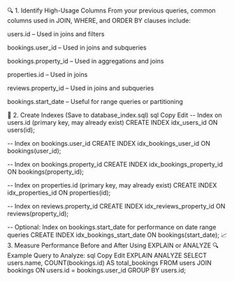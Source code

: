 🔍 1. Identify High-Usage Columns
From your previous queries, common columns used in JOIN, WHERE, and ORDER BY clauses include:

users.id – Used in joins and filters

bookings.user_id – Used in joins and subqueries

bookings.property_id – Used in aggregations and joins

properties.id – Used in joins

reviews.property_id – Used in joins and subqueries

bookings.start_date – Useful for range queries or partitioning

🧱 2. Create Indexes (Save to database_index.sql)
sql
Copy
Edit
-- Index on users.id (primary key, may already exist)
CREATE INDEX idx_users_id ON users(id);

-- Index on bookings.user_id
CREATE INDEX idx_bookings_user_id ON bookings(user_id);

-- Index on bookings.property_id
CREATE INDEX idx_bookings_property_id ON bookings(property_id);

-- Index on properties.id (primary key, may already exist)
CREATE INDEX idx_properties_id ON properties(id);

-- Index on reviews.property_id
CREATE INDEX idx_reviews_property_id ON reviews(property_id);

-- Optional: Index on bookings.start_date for performance on date range queries
CREATE INDEX idx_bookings_start_date ON bookings(start_date);
📈 3. Measure Performance Before and After Using EXPLAIN or ANALYZE
🔍 Example Query to Analyze:
sql
Copy
Edit
EXPLAIN ANALYZE
SELECT 
    users.name, COUNT(bookings.id) AS total_bookings
FROM 
    users
JOIN 
    bookings ON users.id = bookings.user_id
GROUP BY 
    users.id;
